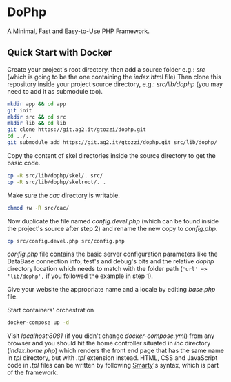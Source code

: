 # DoPhp
A Minimal, Fast and Easy-to-Use PHP Framework.

## Quick Start with Docker
Create your project's root directory, then add a source folder e.g.: *src* (which is going to be the one containing the *index.html* file)
Then clone this repository inside your project source directory, e.g.: *src/lib/dophp* (you may need to add it as submodule too).
```bash
mkdir app && cd app
git init
mkdir src && cd src
mkdir lib && cd lib
git clone https://git.ag2.it/gtozzi/dophp.git
cd ../..
git submodule add https://git.ag2.it/gtozzi/dophp.git src/lib/dophp/
```
Copy the content of skel directories inside the source directory to get the basic code.
```bash
cp -R src/lib/dophp/skel/. src/
cp -R src/lib/dophp/skelroot/. .
```
Make sure the *cac* directory is writable.
```bash
chmod +w -R src/cac/
```
Now duplicate the file named *config.devel.php* (which can be found inside the project's source after step 2) and rename the new copy to *config.php*.
```bash
cp src/config.devel.php src/config.php
```
*config.php* file contains the basic server configuration parameters like the DataBase connection info, test's and debug's bits and the relative *dophp* directory location which needs to match with the folder path (`'url' => 'lib/dophp',` if you followed the example in step 1).

Give your website the appropriate name and a locale by editing *base.php* file.

Start containers' orchestration
```bash
docker-compose up -d
```
Visit *localhost:8081* (if you didn't change *docker-compose.yml*) from any browser and you should hit the home controller situated in *inc* directory (*index.home.php*) which renders the front end page that has the same name in *tpl* directory, but with *.tpl* extension instead. HTML, CSS and JavaScript code in *.tpl* files can be written by following [Smarty](https://www.smarty.net/)'s syntax, which is part of the framework.